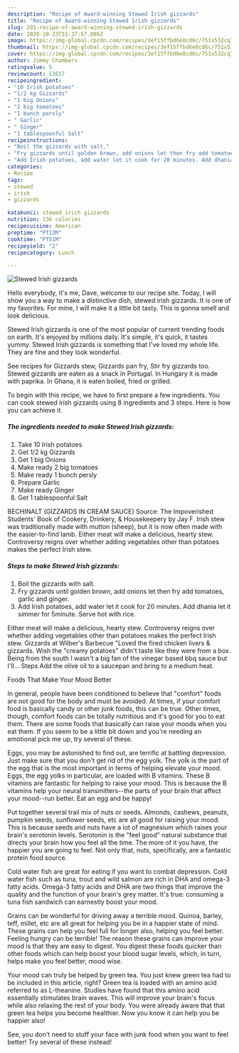 ```yaml
---
description: "Recipe of Award-winning Stewed Irish gizzards"
title: "Recipe of Award-winning Stewed Irish gizzards"
slug: 291-recipe-of-award-winning-stewed-irish-gizzards
date: 2020-10-23T15:37:57.086Z
image: https://img-global.cpcdn.com/recipes/3ef15ffbd6e8cd6c/751x532cq70/stewed-irish-gizzards-recipe-main-photo.jpg
thumbnail: https://img-global.cpcdn.com/recipes/3ef15ffbd6e8cd6c/751x532cq70/stewed-irish-gizzards-recipe-main-photo.jpg
cover: https://img-global.cpcdn.com/recipes/3ef15ffbd6e8cd6c/751x532cq70/stewed-irish-gizzards-recipe-main-photo.jpg
author: Jimmy Chambers
ratingvalue: 5
reviewcount: 13617
recipeingredient:
- "10 Irish potatoes"
- "1/2 kg Gizzards"
- "1 big Onions"
- "2 big tomatoes"
- "1 bunch persly"
- " Garlic"
- " Ginger"
- "1 tablespoonful Salt"
recipeinstructions:
- "Boil the gizzards with salt."
- "Fry gizzards until golden brown, add onions let then fry add tomatoes, garlic and ginger."
- "Add Irish potatoes, add water let it cook for 20 minutes. Add dhania let it simmer for 5minute. Serve hot with rice."
categories:
- Recipe
tags:
- stewed
- irish
- gizzards

katakunci: stewed irish gizzards 
nutrition: 136 calories
recipecuisine: American
preptime: "PT13M"
cooktime: "PT51M"
recipeyield: "2"
recipecategory: Lunch

---
```



![Stewed Irish gizzards](https://img-global.cpcdn.com/recipes/3ef15ffbd6e8cd6c/751x532cq70/stewed-irish-gizzards-recipe-main-photo.jpg)

Hello everybody, it's me, Dave, welcome to our recipe site. Today, I will show you a way to make a distinctive dish, stewed irish gizzards. It is one of my favorites. For mine, I will make it a little bit tasty. This is gonna smell and look delicious.

Stewed Irish gizzards is one of the most popular of current trending foods on earth. It's enjoyed by millions daily. It's simple, it's quick, it tastes yummy. Stewed Irish gizzards is something that I've loved my whole life. They are fine and they look wonderful.

See recipes for Gizzards stew, Gizzards pan fry, Stir fry gizzards too. Stewed gizzards are eaten as a snack in Portugal. In Hungary it is made with paprika. In Ghana, it is eaten boiled, fried or grilled.


To begin with this recipe, we have to first prepare a few ingredients. You can cook stewed irish gizzards using 8 ingredients and 3 steps. Here is how you can achieve it.

<!--inarticleads1-->

##### The ingredients needed to make Stewed Irish gizzards:

1. Take 10 Irish potatoes
1. Get 1/2 kg Gizzards
1. Get 1 big Onions
1. Make ready 2 big tomatoes
1. Make ready 1 bunch persly
1. Prepare  Garlic
1. Make ready  Ginger
1. Get 1 tablespoonful Salt


BECHINALT (GIZZARDS IN CREAM SAUCE) Source: The Impoverished Students&#39; Book of Cookery, Drinkery, &amp; Housekeepery by Jay F. Irish stew was traditionally made with mutton (sheep), but it is now often made with the easier-to-find lamb. Either meat will make a delicious, hearty stew. Controversy reigns over whether adding vegetables other than potatoes makes the perfect Irish stew. 

<!--inarticleads2-->

##### Steps to make Stewed Irish gizzards:

1. Boil the gizzards with salt.
1. Fry gizzards until golden brown, add onions let then fry add tomatoes, garlic and ginger.
1. Add Irish potatoes, add water let it cook for 20 minutes. Add dhania let it simmer for 5minute. Serve hot with rice.


Either meat will make a delicious, hearty stew. Controversy reigns over whether adding vegetables other than potatoes makes the perfect Irish stew. Gizzards at Wilber&#39;s Barbecue &#34;Loved the fired chicken livers &amp; gizzards. Wish the &#34;creamy potatoes&#34; didn&#39;t taste like they were from a box. Being from the south I wasn&#39;t a big fan of the vinegar based bbq sauce but I&#39;ll… Steps Add the olive oil to a saucepan and bring to a medium heat. 

Foods That Make Your Mood Better


In general, people have been conditioned to believe that "comfort" foods are not good for the body and must be avoided. At times, if your comfort food is basically candy or other junk foods, this can be true. Other times, though, comfort foods can be totally nutritious and it's good for you to eat them. There are some foods that basically can raise your moods when you eat them. If you seem to be a little bit down and you're needing an emotional pick me up, try several of these.

Eggs, you may be astonished to find out, are terrific at battling depression. Just make sure that you don't get rid of the egg yolk. The yolk is the part of the egg that is the most important in terms of helping elevate your mood. Eggs, the egg yolks in particular, are loaded with B vitamins. These B vitamins are fantastic for helping to raise your mood. This is because the B vitamins help your neural transmitters--the parts of your brain that affect your mood--run better. Eat an egg and be happy!

Put together several trail mix of nuts or seeds. Almonds, cashews, peanuts, pumpkin seeds, sunflower seeds, etc are all good for raising your mood. This is because seeds and nuts have a lot of magnesium which raises your brain's serotonin levels. Serotonin is the "feel good" natural substance that directs your brain how you feel all the time. The more of it you have, the happier you are going to feel. Not only that, nuts, specifically, are a fantastic protein food source.

Cold water fish are great for eating if you want to combat depression. Cold water fish such as tuna, trout and wild salmon are rich in DHA and omega-3 fatty acids. Omega-3 fatty acids and DHA are two things that improve the quality and the function of your brain's grey matter. It's true: consuming a tuna fish sandwich can earnestly boost your mood. 

Grains can be wonderful for driving away a terrible mood. Quinoa, barley, teff, millet, etc are all great for helping you be in a happier state of mind. These grains can help you feel full for longer also, helping you feel better. Feeling hungry can be terrible! The reason these grains can improve your mood is that they are easy to digest. You digest these foods quicker than other foods which can help boost your blood sugar levels, which, in turn, helps make you feel better, mood wise.

Your mood can truly be helped by green tea. You just knew green tea had to be included in this article, right? Green tea is loaded with an amino acid referred to as L-theanine. Studies have found that this amino acid essentially stimulates brain waves. This will improve your brain's focus while also relaxing the rest of your body. You were already aware that that green tea helps you become healthier. Now you know it can help you be happier also!

See, you don't need to stuff your face with junk food when you want to feel better! Try several of these instead!


